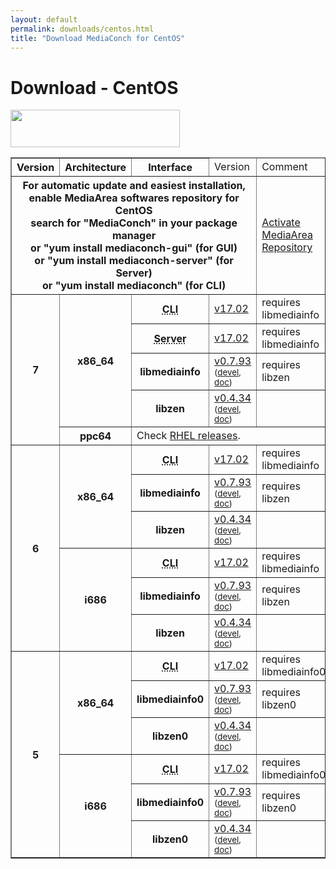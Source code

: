 ```yaml
---
layout: default
permalink: downloads/centos.html
title: "Download MediaConch for CentOS"
---
```


# Download - CentOS

<img src="/MediaConch/images/CentOS.png" width="271" height="60"><br />

<table border="1">
<thead>
<tr class="table-header">
    <th>Version</th>
    <th>Architecture</th>
    <th>Interface</th>
    <td>Version</td>
    <td>Comment</td>
</tr>
</thead>
<tbody>
<tr>
    <th colspan="4">For automatic update and easiest installation, enable MediaArea softwares repository for CentOS<br />search for "MediaConch" in your package manager<br />or "yum install mediaconch-gui" (for GUI)<br /> or "yum install mediaconch-server" (for Server)<br /> or "yum install mediaconch" (for CLI)</th>
    <td><a href='/Repos'>Activate MediaArea Repository</a></td>
</tr>

<tr>
    <th rowspan="5" id="7">7</th>
    <th rowspan="4" id="7.x86_64">x86_64</th>
    <th><abbr title="Command Line Interface">CLI</abbr></th>
    <td><a href="//mediaarea.net/download/binary/mediaconch/17.02/mediaconch-17.02.x86_64.CentOS_7.rpm">v17.02</a></td>
    <td>requires libmediainfo</td>
</tr>
<tr>
    <th><abbr title="Server">Server</abbr></th>
    <td><a href="//mediaarea.net/download/binary/mediaconch-server/17.02/mediaconch-server-17.02.x86_64.CentOS_7.rpm">v17.02</a></td>
    <td>requires libmediainfo</td>
</tr>
<tr>
    <th>libmediainfo</th>
    <td><a href="//mediaarea.net/download/binary/libmediainfo0/0.7.93/libmediainfo-0.7.93.x86_64.CentOS_7.rpm">v0.7.93</a> <small>(<a href="//mediaarea.net/download/binary/libmediainfo0/0.7.93/libmediainfo-devel-0.7.93.x86_64.CentOS_7.rpm">devel</a>, <a href="//mediaarea.net/download/binary/libmediainfo0/0.7.93/libmediainfo-doc-0.7.93.x86_64.CentOS_7.rpm">doc</a>)</small></td>
    <td>requires libzen</td>
</tr>
<tr>
    <th>libzen</th>
    <td><a href="//mediaarea.net/download/binary/libzen0/0.4.34/libzen-0.4.34.x86_64.CentOS_7.rpm">v0.4.34</a> <small>(<a href="//mediaarea.net/download/binary/libzen0/0.4.34/libzen-devel-0.4.34.x86_64.CentOS_7.rpm">devel</a>, <a href="//mediaarea.net/download/binary/libzen0/0.4.34/libzen-doc-0.4.34.x86_64.CentOS_7.rpm">doc</a>)</small></td>
    <td>&nbsp;</td>
</tr>

<tr>
    <th id="7.ppc64">ppc64</th>
    <td colspan="3">Check <a href="rhel.html#7.ppc64">RHEL releases</a>.</td>
</tr>

<tr>
    <th rowspan="6" id="6">6</th>
    <th rowspan="3" id="6.x86_64">x86_64</th>
    <th><abbr title="Command Line Interface">CLI</abbr></th>
    <td><a href="//mediaarea.net/download/binary/mediaconch/17.02/mediaconch-17.02.x86_64.CentOS_6.rpm">v17.02</a></td>
    <td>requires libmediainfo</td>
</tr>
<tr>
    <th>libmediainfo</th>
    <td><a href="//mediaarea.net/download/binary/libmediainfo0/0.7.93/libmediainfo-0.7.93.x86_64.CentOS_6.rpm">v0.7.93</a> <small>(<a href="//mediaarea.net/download/binary/libmediainfo0/0.7.93/libmediainfo-devel-0.7.93.x86_64.CentOS_6.rpm">devel</a>, <a href="//mediaarea.net/download/binary/libmediainfo0/0.7.93/libmediainfo-doc-0.7.93.x86_64.CentOS_6.rpm">doc</a>)</small></td>
    <td>requires libzen</td>
</tr>
<tr>
    <th>libzen</th>
    <td><a href="//mediaarea.net/download/binary/libzen0/0.4.34/libzen-0.4.34.x86_64.CentOS_6.rpm">v0.4.34</a> <small>(<a href="//mediaarea.net/download/binary/libzen0/0.4.34/libzen-devel-0.4.34.x86_64.CentOS_6.rpm">devel</a>, <a href="//mediaarea.net/download/binary/libzen0/0.4.34/libzen-doc-0.4.34.x86_64.CentOS_6.rpm">doc</a>)</small></td>
    <td>&nbsp;</td>
</tr>
<tr>
    <th rowspan="3" id="6.i686">i686</th>
    <th><abbr title="Command Line Interface">CLI</abbr></th>
    <td><a href="//mediaarea.net/download/binary/mediaconch/17.02/mediaconch-17.02.i686.CentOS_6.rpm">v17.02</a></td>
    <td>requires libmediainfo</td>
</tr>
<tr>
    <th>libmediainfo</th>
    <td><a href="//mediaarea.net/download/binary/libmediainfo0/0.7.93/libmediainfo-0.7.93.i686.CentOS_6.rpm">v0.7.93</a> <small>(<a href="//mediaarea.net/download/binary/libmediainfo0/0.7.93/libmediainfo-devel-0.7.93.i686.CentOS_6.rpm">devel</a>, <a href="//mediaarea.net/download/binary/libmediainfo0/0.7.93/libmediainfo-doc-0.7.93.i686.CentOS_6.rpm">doc</a>)</small></td>
    <td>requires libzen</td>
</tr>
<tr>
    <th>libzen</th>
    <td><a href="//mediaarea.net/download/binary/libzen0/0.4.34/libzen-0.4.34.i686.CentOS_6.rpm">v0.4.34</a> <small>(<a href="//mediaarea.net/download/binary/libzen0/0.4.34/libzen-devel-0.4.34.i686.CentOS_6.rpm">devel</a>, <a href="//mediaarea.net/download/binary/libzen0/0.4.34/libzen-doc-0.4.34.i686.CentOS_6.rpm">doc</a>)</small></td>
    <td>&nbsp;</td>
</tr>
<tr>
    <th rowspan="6" id="5">5</th>
    <th rowspan="3" id="5.x86_64">x86_64</th>
    <th><abbr title="Command Line Interface">CLI</abbr></th>
    <td><a href="//mediaarea.net/download/binary/mediaconch/17.02/mediaconch-17.02.x86_64.CentOS_5.rpm">v17.02</a></td>
    <td>requires libmediainfo0</td>
</tr>
<tr>
    <th>libmediainfo0</th>
    <td><a href="//mediaarea.net/download/binary/libmediainfo0/0.7.93/libmediainfo0-0.7.93.x86_64.CentOS_5.rpm">v0.7.93</a> <small>(<a href="//mediaarea.net/download/binary/libmediainfo0/0.7.93/libmediainfo-devel-0.7.93.x86_64.CentOS_5.rpm">devel</a>, <a href="//mediaarea.net/download/binary/libmediainfo0/0.7.93/libmediainfo-doc-0.7.93.x86_64.CentOS_5.rpm">doc</a>)</small></td>
    <td>requires libzen0</td>
</tr>
<tr>
    <th>libzen0</th>
    <td><a href="//mediaarea.net/download/binary/libzen0/0.4.34/libzen0-0.4.34.x86_64.CentOS_5.rpm">v0.4.34</a> <small>(<a href="//mediaarea.net/download/binary/libzen0/0.4.34/libzen-devel-0.4.34.x86_64.CentOS_5.rpm">devel</a>, <a href="//mediaarea.net/download/binary/libzen0/0.4.34/libzen-doc-0.4.34.x86_64.CentOS_5.rpm">doc</a>)</small></td>
    <td>&nbsp;</td>
</tr>
<tr>
    <th rowspan="3" id="5.i686">i686</th>
    <th><abbr title="Command Line Interface">CLI</abbr></th>
    <td><a href="//mediaarea.net/download/binary/mediaconch/17.02/mediaconch-17.02.i686.CentOS_5.rpm">v17.02</a></td>
    <td>requires libmediainfo0</td>
</tr>
<tr>
    <th>libmediainfo0</th>
    <td><a href="//mediaarea.net/download/binary/libmediainfo0/0.7.93/libmediainfo0-0.7.93.i686.CentOS_5.rpm">v0.7.93</a> <small>(<a href="//mediaarea.net/download/binary/libmediainfo0/0.7.93/libmediainfo-devel-0.7.93.i686.CentOS_5.rpm">devel</a>, <a href="//mediaarea.net/download/binary/libmediainfo0/0.7.93/libmediainfo-doc-0.7.93.i686.CentOS_5.rpm">doc</a>)</small></td>
    <td>requires libzen0</td>
</tr>
<tr>
    <th>libzen0</th>
    <td><a href="//mediaarea.net/download/binary/libzen0/0.4.34/libzen0-0.4.34.i686.CentOS_5.rpm">v0.4.34</a> <small>(<a href="//mediaarea.net/download/binary/libzen0/0.4.34/libzen-devel-0.4.34.i686.CentOS_5.rpm">devel</a>, <a href="//mediaarea.net/download/binary/libzen0/0.4.34/libzen-doc-0.4.34.i686.CentOS_5.rpm">doc</a>)</small></td>
    <td>&nbsp;</td>
</tr>
</tbody>
</table>

